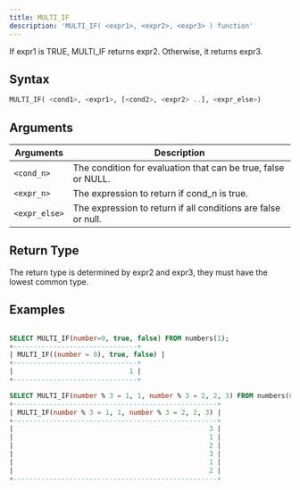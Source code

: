 ```yaml
---
title: MULTI_IF
description: 'MULTI_IF( <expr1>, <expr2>, <expr3> ) function'
---
```


If expr1 is TRUE, MULTI_IF returns expr2. Otherwise, it returns expr3.

## Syntax

```sql
MULTI_IF( <cond1>, <expr1>, [<cond2>, <expr2> ..], <expr_else>)
```

## Arguments

| Arguments   | Description |
| ----------- | ----------- |
| `<cond_n>` | The condition for evaluation that can be true, false or NULL. |
| `<expr_n>` | The expression to return if cond_n is true. |
| `<expr_else>` | The expression to return if all conditions are false or null. |

## Return Type

The return type is determined by expr2 and expr3, they must have the lowest common type.

## Examples

```sql

SELECT MULTI_IF(number=0, true, false) FROM numbers(1);
+-------------------------------+
| MULTI_IF((number = 0), true, false) |
+-------------------------------+
|                             1 |
+-------------------------------+
```

```sql
SELECT MULTI_IF(number % 3 = 1, 1, number % 3 = 2, 2, 3) FROM numbers(6);
+---------------------------------------------------+
| MULTI_IF(number % 3 = 1, 1, number % 3 = 2, 2, 3) |
+---------------------------------------------------+
|                                                 3 |
|                                                 1 |
|                                                 2 |
|                                                 3 |
|                                                 1 |
|                                                 2 |
+---------------------------------------------------+
```
